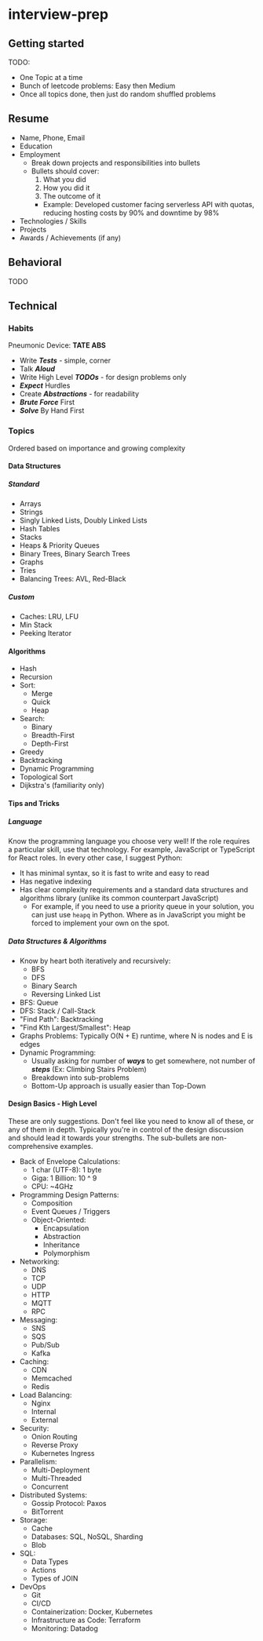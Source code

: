 # interview-prep

## Getting started

TODO:

- One Topic at a time
- Bunch of leetcode problems: Easy then Medium
- Once all topics done, then just do random shuffled problems

## Resume

- Name, Phone, Email
- Education
- Employment
  - Break down projects and responsibilities into bullets
  - Bullets should cover:
    1. What you did
    2. How you did it
    3. The outcome of it
    - Example: Developed customer facing serverless API with quotas, reducing hosting costs by 90% and downtime by 98%
- Technologies / Skills
- Projects
- Awards / Achievements (if any)

## Behavioral

TODO

## Technical

### Habits

Pneumonic Device: **TATE ABS**

- Write _**Tests**_ - simple, corner
- Talk _**Aloud**_
- Write High Level _**TODOs**_ - for design problems only
- _**Expect**_ Hurdles
- Create _**Abstractions**_ - for readability
- _**Brute Force**_ First
- _**Solve**_ By Hand First

### Topics

Ordered based on importance and growing complexity

#### Data Structures

##### Standard

- Arrays
- Strings
- Singly Linked Lists, Doubly Linked Lists
- Hash Tables
- Stacks
- Heaps & Priority Queues
- Binary Trees, Binary Search Trees
- Graphs
- Tries
- Balancing Trees: AVL, Red-Black

##### Custom

- Caches: LRU, LFU
- Min Stack
- Peeking Iterator

#### Algorithms

- Hash
- Recursion
- Sort:
  - Merge
  - Quick
  - Heap
- Search:
  - Binary
  - Breadth-First
  - Depth-First
- Greedy
- Backtracking
- Dynamic Programming
- Topological Sort
- Dijkstra's (familiarity only)

#### Tips and Tricks

##### Language

Know the programming language you choose very well!
If the role requires a particular skill, use that technology. For example, JavaScript or TypeScript for React roles. In every other case, I suggest Python:

- It has minimal syntax, so it is fast to write and easy to read
- Has negative indexing
- Has clear complexity requirements and a standard data structures and algorithms library (unlike its common counterpart JavaScript)
  - For example, if you need to use a priority queue in your solution, you can just use `heapq` in Python. Where as in JavaScript you might be forced to implement your own on the spot.

##### Data Structures & Algorithms

- Know by heart both iteratively and recursively:
  - BFS
  - DFS
  - Binary Search
  - Reversing Linked List
- BFS: Queue
- DFS: Stack / Call-Stack
- "Find Path": Backtracking
- "Find Kth Largest/Smallest": Heap
- Graphs Problems: Typically O(N + E) runtime, where N is nodes and E is edges
- Dynamic Programming:
  - Usually asking for number of _**ways**_ to get somewhere, not number of _**steps**_ (Ex: Climbing Stairs Problem)
  - Breakdown into sub-problems
  - Bottom-Up approach is usually easier than Top-Down

#### Design Basics - High Level

These are only suggestions. Don't feel like you need to know all of these, or any of them in depth.
Typically you're in control of the design discussion and should lead it towards your strengths.
The sub-bullets are non-comprehensive examples.

- Back of Envelope Calculations:
  - 1 char (UTF-8): 1 byte
  - Giga: 1 Billion: 10 ^ 9
  - CPU: ~4GHz
- Programming Design Patterns:
  - Composition
  - Event Queues / Triggers
  - Object-Oriented:
    - Encapsulation
    - Abstraction
    - Inheritance
    - Polymorphism
- Networking:
  - DNS
  - TCP
  - UDP
  - HTTP
  - MQTT
  - RPC
- Messaging:
  - SNS
  - SQS
  - Pub/Sub
  - Kafka
- Caching:
  - CDN
  - Memcached
  - Redis
- Load Balancing:
  - Nginx
  - Internal
  - External
- Security:
  - Onion Routing
  - Reverse Proxy
  - Kubernetes Ingress
- Parallelism:
  - Multi-Deployment
  - Multi-Threaded
  - Concurrent
- Distributed Systems:
  - Gossip Protocol: Paxos
  - BitTorrent
- Storage:
  - Cache
  - Databases: SQL, NoSQL, Sharding
  - Blob
- SQL:
  - Data Types
  - Actions
  - Types of JOIN
- DevOps
  - Git
  - CI/CD
  - Containerization: Docker, Kubernetes
  - Infrastructure as Code: Terraform
  - Monitoring: Datadog
